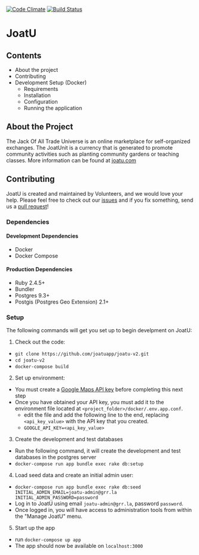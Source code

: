 [![Code Climate](https://codeclimate.com/github/joatuapp/joatu-v2/badges/gpa.svg)](https://codeclimate.com/github/joatuapp/joatu-v2)
[![Build Status](https://travis-ci.org/joatuapp/joatu-v2.svg?branch=master)](https://travis-ci.org/joatuapp/joatu-v2)

# JoatU

## Contents
- About the project
- Contributing
- Development Setup (Docker)
    - Requirements
    - Installation
    - Configuration
    - Running the application

## About the Project
The Jack Of All Trade Universe is an online marketplace for self-organized
exchanges. The JoatUnit is a currency that is generated to promote community
activities such as planting community gardens or teaching classes. More
information can be found at [joatu.com](http://www.joatu.com)

## Contributing
JoatU is created and maintained by Volunteers, and we would love your help.
Please feel free to check out our
[issues](https://github.com/joatuapp/joatu-v2/issues) and if you fix something, send us
a [pull request](https://github.com/joatuapp/joatu-v2/pulls)!

### Dependencies
#### Development Dependencies
- Docker
- Docker Compose

#### Production Dependencies
- Ruby 2.4.5+
- Bundler
- Postgres 9.3+
- Postgis (Postgres Geo Extension) 2.1+

### Setup
The following commands will get you set up to begin develpment on JoatU:

1. Check out the code:
  - `git clone https://github.com/joatuapp/joatu-v2.git`
  - `cd joatu-v2`
  - `docker-compose build`

2. Set up environment:
  - You must create a [Google Maps API key](https://developers.google.com/maps/documentation/embed/get-api-key) before completing this next step
  - Once you have obtained your API key, you must add it to the environment file located at `<project_folder>/docker/.env.app.conf`. 
      - edit the file and add the following line to the end, replacing `<api_key_value>` with the API key that you created.
      - `GOOGLE_API_KEY=<api_key_value>`

3. Create the development and test databases
  - Run the following command, it will create the development and test databases in the postgres server
  - `docker-compose run app bundle exec rake db:setup`
4. Load seed data and create an initial admin user:
  - `docker-compose run app bundle exec rake db:seed INITIAL_ADMIN_EMAIL=joatu-admin@grr.la INITIAL_ADMIN_PASSWORD=password`
  - Log in to JoatU using email `joatu-admin@grr.la`, password `password`.
  - Once logged in, you will have access to administration tools from within
    the "Manage JoatU" menu.

5. Start up the app
  - run `docker-compose up app`
  - The app should now be available on `localhost:3000`

